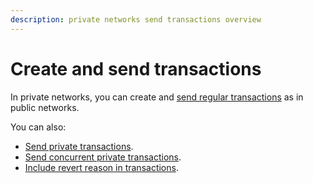 ```yaml
---
description: private networks send transactions overview
---
```


# Create and send transactions

In private networks, you can create and [send regular transactions](../../../public-networks/how-to/send-transactions.md)
as in public networks.

You can also:

- [Send private transactions](private-transactions.md).
- [Send concurrent private transactions](concurrent-private-transactions.md).
- [Include revert reason in transactions](revert-reason.md).
